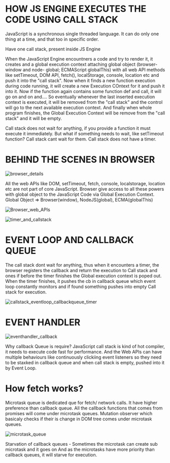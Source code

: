 #   HOW JS ENGINE EXECUTES THE CODE USING CALL STACK
  
  JavaScript is a synchronous single threaded language. It can do only one thing 
  at a time, and that too in specific order.
  
  Have one call stack, present inside JS Engine
    
  When the JavaScript Engine encountners a code and try to render it, it creates and 
  a global execution context attaching global object (browser- window and node- global; 
  ECMAScript globalThis) with all web API methods like setTimeout, DOM API, fetch(), 
  localStorage, console, location etc and push it into the "call stack". Now when it finds 
  a new function execution during code running, it will create a new Execution COntext for it 
  and push it into it. Now if the function again contains some function def and call, it will go
  on and on and.... So eventually whenever the last inserted execution context is executed, it
  will be removed from the "call stack" and the control will go to the next available 
  execution context. And finally when whole program finishes, the Global Execution Context
  will be remove from the "call stack" and it will be empty. 
  
  Call stack does not wait for anything, if you provide a function it must execute it
  immediately. But what if something needs to wait, like setTimeout function? Call stack
  cant wait for them. Call stack does not have a timer.
  
  
  
  
  
 #  BEHIND THE SCENES IN BROWSER
  ![browser_details](https://lh3.googleusercontent.com/7KqgIaZTC9QUd19E_p6BaYp-9GuHtJ6LeDBX60LbSIm1YVZQQ1f70WTQ3MxVcF3x5pjISh7HGbGy73cRtx5pjwwFpxieb-RNxETVIbanImPLd6uXOduOegZLJArFRVM7dGiQML74yKzwGxfSXQlrm1JR9lnCysYDAp1J8u_FPkBzqLLunJ-6gtGUdqCseskd3ABPJ9Rr4nRX9jlDJehxQVRoyzsC-UYj1UBR4aMRZMRpgz5SXnP8NDiJPlBdKO3HVDLhVG-HI_gUpFZtvLuYGhLFbnoIVp6Emkgs2czKO9EdWkIEdaJ0D0Z6_3SCa8sW4y4L7gjSL4kv8bIgebewtr14IL47Pq9FsZtl0Zv10Z9BQxAqEFteAUjag9YDDqS5f-1ASXTFsZn3t8edza_18PJ3fKEPh8bOqWjCjYNq3qvwgJRVWGRaKDH0gjl1mtsYmRaa_BMyZNQrg3SxzimojjJAfVlA3ngAPJvbVSQrQlwms5yNQDumtjQ9JnHsg1PXjcJj1L_n9w_c8MWgxEOO5Jr3x1Sf6q8Na8de_kVTCEgmtaYSTLKmF3ZwYdHR8ClYhaE4R3__9FDH4uMFKqEEkQE_X5CYijNa-pezZaASk63B5KTpDnRmXxUTxGnNaJpFtf-egDErzZ2xcEr5zhlklQHjlEgw6GIvhkQVPxxb86ezNs65gv5EzYveQ6AN9dXmJUrNrU7OvA4Wm_zK7Ah9I2GALCykGojyRuvNt8ZxXpeBeOZILLAknkd2U_4_nw=w2466-h1276-no?authuser=0)
  
  All the web APIs like DOM, setTimeout, fetch, console, localstorage, location etc are not part of core JavaScript.
  Browser give access to all these powers with global object to the JavaScript Code via Global Execution Context.
  Global Object => Browser(window), NodeJS(global), ECMA(globalThis)


  ![Browser_web_APIs](https://lh3.googleusercontent.com/xMABFAF0EBxSx5LQNbrYZCF-tMwrCxsMfV63-Akn3BmPrWc2vAxciRIzG_JFxExYMdFH0zuSrwMt2QNFcfvyJObOmEhiUuXzBODiIl7RTVebpH8kj9gTHk_1h-NXEFzEz_0TO8ql2zJCpOoVQsU5sZcvLgIQKd8v0XEFiNU_VcNK6oB6kKbKRRn8aawabd3fuphxcSZ_jbBv5lZ-Bxo4cYkFcmuWqp6w6R5KBIBI9rEHsnkLt3TiCcmLM0g2WMYgI2SdpVUQFmtg9xHZozlw-GNlkZyvBEJurjlfnh__6ef4zS41syF3dfpz2wi5SRD70aKDQDsBWde0rW-pXv9n5EPp-OQI4Nq2bkOshQA38hQupjD_39GQ4j0ZhEVHxRRppVkOdw7UZBYKHPjL7-rb-ks7a1MdEXHPGHN6PAF7VpbY0_y5r8WFybZQ_l6zJzAz8Yn1FCZpp3mnicu4q0fR8xSxbfjn8uO2abGC90CLFjZhHhmzZypk2vracZG5g9PCsuCsdC2h8tR_o1C0qhh3IdwCI2x8fhfq_04CLiwTgzug30qduOEQnsgrilRHqev9qebxRVn6dQpje0JPJTir1h5mEMHVz0CXqK2nXKUStm95HElKGEDeekAPMD_3GYmqByv_BmGJzse5biRNn0Gq5YQH9z91ze7XkGDAS6uv0nR3hBl2GmdBxZUD1VljYOgsOloWxWX0I1FZ2t7Nr2DUQIa8YroTWbvQrEQOIAjELwEszWQ_C-apbTgxGKcUtw=w1952-h1300-no?authuser=0&authuser=0)

  ![timer_and_callstack](https://lh3.googleusercontent.com/j_gpftAFen__AXX6YabNkLhAxn9S6DcGgR1BXYJSnjzYj8S0sk-4VdnH2sAp3glG2ZNOwJkXAINL4-Yp0gRQAjp4kpPAUbVJJ5nguW0CLdTupzix9oHusI_WjSjCQgQzFJNILGv0lfGbgSLk5_P7yO42vV059IpRJE8fQyAWtrBtvQRcfnZpnbrFY9yCvyuTdmJAjlnGrikhGmLJkfkHFUOwAeRIIadDP5HXuj9C-r1FCcsInHZfr4SVdrNgdXd1e5TwO45FV13_owT9UyyhXUKhdh9yTEV1fQlLyBbN9SLsd9eRJqBepRGj_XzDvODL5HTM1Wzvqf0WqARgs_-GNduiB4jObHbCJZVi50P4_8PuAe9xxhQj-3dI1VOCG5G5DtG6oHXIMVBSK8OAGrhX2XYyAn9VM9qj9eFzr9kwWXHOcQcmS45wJXAgyEzxeRHzl1W8_m_aGeEF2dBvhyo6v2LI5lqd85l4vPYGSLYrbus7hZawJs4_jc9d6WYq0RRq5YqmGrk4BSDXOIuBtLD3q3_q7TankrauVhgTR-sm1M5zLO27s7q0rCrujA6eh5d56xhi80YACX9jRWr-UCxNnKRIJ8ccsbytVQ9tPa131tnt1eYDGY2eMi5OtLbTd-N3uKV1eigxs6FcxUVAAz8KBh-viB9SCpRIAO76Lgyi07xBlLznBUwc3WzRvAaXvE80GUNqutkmly8SsSNo08HMCWAFa5xq53A2v-BJoWN-WJLQd3jqTWD4DBUJjk2grA=w2450-h1270-no?authuser=0&authuser=0)






# EVENT LOOP AND CALLBACK QUEUE
The call stack dont wait for anything, thus when it encounters a timer, the browser registers the callback and return the execution to Call stack and ones if before the timer finishes the Global execution context is poped out. When the timer finishes, it pushes the cb in callback queue which event loop constantly monitors and if found something pushes into empty Call stack for execution.

![callstack_eventloop_callbackqueue_timer](https://lh3.googleusercontent.com/fRl5ebQQK8PwyGXXZIvHSf3859VWM9-P2F1VUdOjrmJm32tzplnYNP27AnORHQQAy4JZ1s5z8FGmFcnsEBVFbifbks0TdGJw15LTGPQeVOThpB09PDFCTsoAM4ZAI3N_yB9qumyllod14PAGYbuCbKVtw7E7r3wt4n8XCrSq_HkOXsY5tVv673oPhjc3ogmkHjjmrKpxdAGhevJFqIh9IvJDbhuqv0YDb2338MwUB3Ug-KzDJ4MLg5QOOeM3h-9fyB9MeZmN1Dao1sEb70ZUMUtqFXeyqIKKul9cqvZOS-KmBQNXRBzzNI0lD5BwRlDO3rQK09q-Po-ZtAKRlTROnTPMxof7Gb3qzDCMunvCxMUye2YZCWclDiiFszJu21Pr65lCA1gtPLUoR1PvhC00zyUl5MX90rl_vKccJ9f3XcbiqrzSR5RD8aMB4iHvIoQ8_HKF8wsyrMFvR2eQ87pvUX1y3LJLSmfziX5-HrwtWZQab2tS1NsBSUiGp0mNzYijOteSGF2zwkipXyOIgNyV3HhdtgXswE42HHam1ci7OzDGRvKlBn3rnf8M8TZapUFDmOfHnx831LCwXBO0LdaL_6q-I5uQGYnkx7OpN2sSM2ZNHHnvoXRSIeS5hI-HAP57I2WDI2A9RRKZzahqnLyLtHta0fQbEdc5e9yN5afYxxaA9-EWz7er03qKiWILA5gR8_tEaF34gCa2c76Wxtpmffw_Pc5w8eR8eMNG4fePDyRFpjjpG26F2I-b0a9t1Q=w2452-h1262-no?authuser=0&authuser=0)




# EVENT HANDLER
![eventhandler_callback](https://lh3.googleusercontent.com/kSJkX3cNUuoPOnjNG4b-Hq3DYp0L2dBseAlw-JLlTlvDV49YJkldVcQ_9DyCU-deSiYbKmLiDHkioEOmrkbCBlpSaZtDBtbG70vh23RmEs4D5B96tcVcXXyivCTdgajSvb3kIhlMm-x3tgODNtT4Wyy1iXiFvCpZNaOLfi2SZswU9zzBKxSg2EKWLNJTcCU5CSbYKL61XDqQOteVVnO__gyr6kSYMG0IFZBaGfZ-s4cSabNgHx6mrYRFH0XC86UwvXGeHdtW412eVOZIt9S5MD3g4_seGxbM09D6a4UPStgLUkHo9sjBAKbWFu8T10gbipq2igwrqyd3BdCoiTS4M4WdmZSR5KBdhAQFGS_MPAtOxmVmN3cbvpZyBcwcZY-q3XempI3tS0cbK-XG320K8AaApzZGZVUufqBI0SNGdbyMF8-U_HjGO-kKUxGIPQ7Fvk2lkOgzMr5UJ2R4ZONDaObglyWNKcpSXodMbNmO-kU2Dya39YsbykarIl6Z9WM-rHtk-YmWGnuzYZow9x1qNr4TYLGUeG7l6h6TcyDaC8hv68W5Cebc-tONmKmcmaAIjV514JeeTbKy5qQAsgVfSOoeHm5voGJ0wlYo4QeQjrtrp-ooUZIEG22WdO4ZhTp_OP3GtnTdcDeuOGTL2a4VxV0fIQm8jEsmpeMtzpLAQQA3msSNkasSUfGx5nyHsCLAoUEv8qJWmhCgvShLbeV5beKi_YX0sT19XtC8Elhg_dLDfijgzbnnIrfKpp6gyA=w2378-h1252-no?authuser=0&authuser=0)



Why callback Queue is require?
JavaScript call stack is kind of hot compiler, it needs to execute code fast for performance. And the Web APIs can have multiple behaviours like continuously clickiing event listeners so they need to be staxked in callback queue and when call stack is empty, pushed into it by Event Loop.
 


# How fetch works?
Microtask queue is dedicated que for fetch/ network calls. It have higher preference than callback queue. All the callback functions that comes from promises will come under microtask queues. Mutation observer which basicaly checks if their is change in DOM tree comes under microtask queues.

![microtask_queue](https://lh3.googleusercontent.com/TuvTD91EieuqL2__-Pu71ZVRfC0kcy4ltVfDtGyRp9BnVMfovfiA-OgpMhOQ0dDl7CxyOQHSHBeAoPgWAQvAis7fYPQYik_LshZCBF6oZbwbZnPlb6PNvvH-Yi0p5vzxgUkf-Px9NL0QDhX5YbeKpSNfgDpXCCjc9xrGT6xbouzofgeHPh6c3iYMTlCZP0t3DMlNK4euOOxZ8lp9Yz5E5MgriuiNwKcjHbWqFjnCa1N_O3vSowzlKiy7o13RsG4ooz0cflBmVCR4O5sVER_ctuBhRJ2wXSl_vOPTOGSZiLuu0j8E2kte_migyv3rbTvgen09FkQfJzbUDiNFKaabdcuIMBJBZ-FYeK8wOxqJByaM9p58N_qxFZu3NvIAdFr7d4UwglVorF5HPzeKdsLWvSUhG3jpOfC3BXs9lcrdMcCDvjr6Mt6quWvSpjYJDQgl8vCBiMxHSVGnpffICFyvJOIUK1PMBXgZSvYsH2jeg96Blrze21iG1oziq_QKWbUO69QaR9T3xKbZCnPartHPifh4L2bIP7J6Bq9C1wL3JJaEfuPRTK-0uSbmx-VJbsLtkc4sCvkTsLvUCLCLiuKCzMlNcC8UcXKmkZDaSAvLiA5c70NzQlwT6BzAxAMYC7NJG7p2ibD7pTI-59PdmsNbCJMoWD8i6IH1KOUf09_R5m3yc1U69Q3ESSwmvVR7KgKz1cL0pQVoX7UlRPjgGVSXMks7jS93UTppMZT3HNVa86P03xlJPRtyrLh3cdcyKw=w2452-h1260-no?authuser=0&authuser=0)

Starvation of callback queues - Sometimes the microtask can create sub microtask and it goes on And as the microtasks have more priority than callback queues, it will starve for execution.